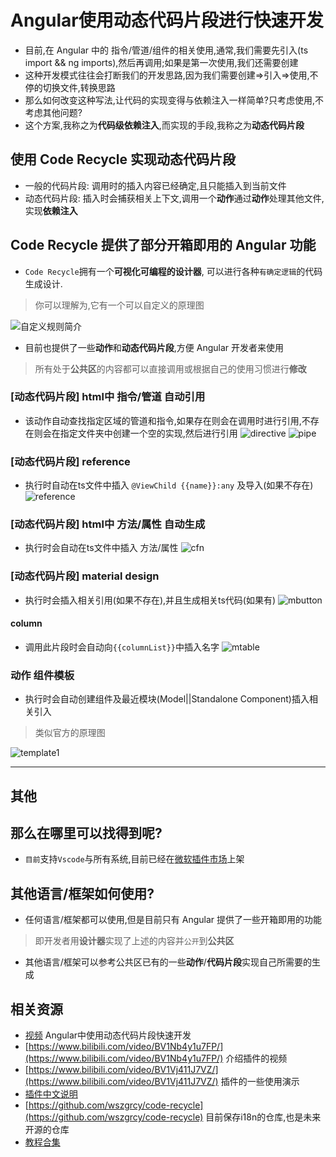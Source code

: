 # Angular使用动态代码片段进行快速开发
- 目前,在 Angular 中的 指令/管道/组件的相关使用,通常,我们需要先引入(ts import && ng imports),然后再调用;如果是第一次使用,我们还需要创建
- 这种开发模式往往会打断我们的开发思路,因为我们需要创建=>引入=>使用,不停的切换文件,转换思路
- 那么如何改变这种写法,让代码的实现变得与依赖注入一样简单?只考虑使用,不考虑其他问题?
- 这个方案,我称之为**代码级依赖注入**,而实现的手段,我称之为**动态代码片段**

## 使用 Code Recycle 实现动态代码片段
- 一般的代码片段: 调用时的插入内容已经确定,且只能插入到当前文件
- 动态代码片段: 插入时会捕获相关上下文,调用一个**动作**通过**动作**处理其他文件,实现**依赖注入**
## Code Recycle 提供了部分开箱即用的 Angular 功能
- `Code Recycle`拥有一个**可视化可编程的设计器**, 可以进行各种`有确定逻辑`的代码生成设计.
> 你可以理解为,它有一个可以自定义的原理图

![自定义规则简介](https://cdn.jsdelivr.net/gh/wszgrcy/code-recycle@1.0.1/doc/zh-Hans/image/自定义规则简介.jpg)

- 目前也提供了一些**动作**和**动态代码片段**,方便 Angular 开发者来使用
> 所有处于**公共区**的内容都可以直接调用或根据自己的使用习惯进行**修改**


### **[动态代码片段]** html中 指令/管道 自动引用
- 该动作自动查找指定区域的管道和指令,如果存在则会在调用时进行引用,不存在则会在指定文件夹中创建一个空的实现,然后进行引用
![directive](https://cdn.jsdelivr.net/gh/wszgrcy/code-recycle@1.0.5/doc/image/dynamic-snippet-angular/directive.gif)
![pipe](https://cdn.jsdelivr.net/gh/wszgrcy/code-recycle@1.0.5/doc/image/dynamic-snippet-angular/pipe.gif)

### **[动态代码片段]** reference 
- 执行时自动在ts文件中插入 `@ViewChild {{name}}:any` 及导入(如果不存在)
![reference](https://cdn.jsdelivr.net/gh/wszgrcy/code-recycle@1.0.5/doc/image/dynamic-snippet-angular/reference.gif)

### **[动态代码片段]** html中 方法/属性 自动生成
- 执行时会自动在ts文件中插入 方法/属性 
![cfn](https://cdn.jsdelivr.net/gh/wszgrcy/code-recycle@1.0.5/doc/image/dynamic-snippet-angular/cfn.gif)

### **[动态代码片段]** material design
- 执行时会插入相关引用(如果不存在),并且生成相关ts代码(如果有)
![mbutton](https://cdn.jsdelivr.net/gh/wszgrcy/code-recycle@1.0.5/doc/image/dynamic-snippet-angular/mbutton.gif)

#### column
- 调用此片段时会自动向`{{columnList}}`中插入名字
![mtable](https://cdn.jsdelivr.net/gh/wszgrcy/code-recycle@1.0.5/doc/image/dynamic-snippet-angular/mtable.gif)

### **动作** 组件模板
- 执行时会自动创建组件及最近模块(Model||Standalone Component)插入相关引入
> 类似官方的原理图

![template1](https://cdn.jsdelivr.net/gh/wszgrcy/code-recycle@1.0.5/doc/image/dynamic-snippet-angular/template1.webp)

---

## 其他
## 那么在哪里可以找得到呢?
- `目前`支持`Vscode`与所有系统,目前已经在[微软插件市场](https://marketplace.visualstudio.com/items?itemName=LDXCODE.code-recycle)上架  


## 其他语言/框架如何使用?
- 任何语言/框架都可以使用,但是目前只有 Angular 提供了一些开箱即用的功能
> 即开发者用**设计器**实现了上述的内容并`公开`到**公共区**
- 其他语言/框架可以参考公共区已有的一些**动作**/**代码片段**实现自己所需要的生成

## 相关资源
- [视频](https://www.bilibili.com/video/BV1wc411i7pZ/) Angular中使用动态代码片段快速开发
- [https://www.bilibili.com/video/BV1Nb4y1u7FP/](https://www.bilibili.com/video/BV1Nb4y1u7FP/) 介绍插件的视频
- [https://www.bilibili.com/video/BV1Vj411J7VZ/](https://www.bilibili.com/video/BV1Vj411J7VZ/) 插件的一些使用演示
- [插件中文说明](https://github.com/wszgrcy/code-recycle/blob/main/doc/README.zh-Hans.md)
- [https://github.com/wszgrcy/code-recycle](https://github.com/wszgrcy/code-recycle) 目前保存i18n的仓库,也是未来开源的仓库
- [教程合集](https://space.bilibili.com/31978940/channel/collectiondetail?sid=1891886)